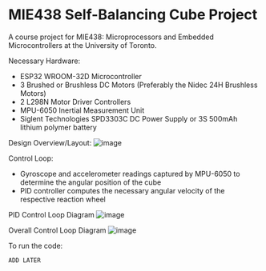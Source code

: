 # MIE438 Self-Balancing Cube Project

A course project for MIE438: Microprocessors and Embedded Microcontrollers at the University of Toronto.

Necessary Hardware:
- ESP32 WROOM-32D Microcontroller
- 3 Brushed or Brushless DC Motors (Preferably the Nidec 24H Brushless Motors)
- 2 L298N Motor Driver Controllers
- MPU-6050 Inertial Measurement Unit
- Siglent Technologies SPD3303C DC Power Supply or 3S 500mAh lithium polymer battery

Design Overview/Layout:
![image](https://github.com/yamhokim/Self-Balancing-Cube/assets/116863345/0c43075b-69e7-461b-ad2e-08ab5a6d37bd)

Control Loop:
- Gyroscope and accelerometer readings captured by MPU-6050 to determine the angular position of the cube
- PID controller computes the necessary angular velocity of the respective reaction wheel

PID Control Loop Diagram
![image](https://github.com/yamhokim/Self-Balancing-Cube/assets/116863345/c71a250b-7d27-4050-89a7-3d3da811e106)

Overall Control Loop Diagram
![image](https://github.com/yamhokim/Self-Balancing-Cube/assets/116863345/bdcd7541-a730-4ffc-9780-c9e9a0a4150e)

To run the code:

```ADD LATER```
